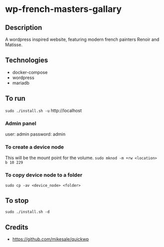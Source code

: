 # wp-french-masters-gallary

## Description
A wordpress inspired website, featuring modern french painters Renoir and Matisse.

## Technologies
- docker-compose
- wordpress
- mariadb

## To run
`sudo ./install.sh -u`
http://localhost

### Admin panel
user: admin
password: admin

### To create a device node
This will be the mount point for the volume.
`sudo mknod -m +rw <location> b 10 229`

### To copy device node to a folder
`sudo cp -av <device_node> <folder>`

## To stop
`sudo ./install.sh -d`

## Credits
- https://github.com/mikesale/quickwp
